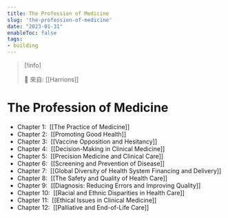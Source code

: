 ```yaml
---
title: The Profession of Medicine
slug: 'the-profession-of-medicine'
date: "2023-01-31"
enableToc: false
tags:
- building
---
```


> [!info]
>
> 🌱 來自: [[Harrions]]

# The Profession of Medicine

*   Chapter 1:  [[The Practice of Medicine]]
*   Chapter 2:  [[Promoting Good Health]]
*   Chapter 3:  [[Vaccine Opposition and Hesitancy]]
*   Chapter 4:  [[Decision-Making in Clinical Medicine]]
*   Chapter 5:  [[Precision Medicine and Clinical Care]]
*   Chapter 6:  [[Screening and Prevention of Disease]]
*   Chapter 7:  [[Global Diversity of Health System Financing and Delivery]]
*   Chapter 8:  [[The Safety and Quality of Health Care]]
*   Chapter 9:  [[Diagnosis: Reducing Errors and Improving Quality]]
*   Chapter 10:  [[Racial and Ethnic Disparities in Health Care]]
*   Chapter 11:  [[Ethical Issues in Clinical Medicine]]
*   Chapter 12:  [[Palliative and End-of-Life Care]]
    

